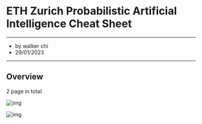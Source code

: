 # ETH Zurich Probabilistic Artificial Intelligence Cheat Sheet

****

- by walker chi
- 29/01/2023

****

## Overview

2 page in total 

![img](Probabilistic_Artificial_Intelligence_CheatSheet0.png)

![img](Probabilistic_Artificial_Intelligence_CheatSheet1.png)